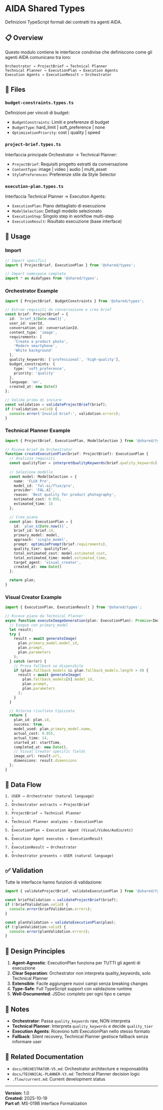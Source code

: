 # AIDA Shared Types

Definizioni TypeScript formali dei contratti tra agenti AIDA.

## 📋 Overview

Questo modulo contiene le interfacce condivise che definiscono come gli agenti AIDA comunicano tra loro:

```
Orchestrator → ProjectBrief → Technical Planner
Technical Planner → ExecutionPlan → Execution Agents
Execution Agents → ExecutionResult → Orchestrator
```

## 📁 Files

### `budget-constraints.types.ts`
Definizioni per vincoli di budget:
- `BudgetConstraints`: Limiti e preferenze di budget
- `BudgetType`: hard_limit | soft_preference | none
- `OptimizationPriority`: cost | quality | speed

### `project-brief.types.ts`
Interfaccia principale Orchestrator → Technical Planner:
- `ProjectBrief`: Requisiti progetto estratti da conversazione
- `ContentType`: image | video | audio | multi_asset
- `StylePreferences`: Preferenze stile da Style Selector

### `execution-plan.types.ts`
Interfaccia Technical Planner → Execution Agents:
- `ExecutionPlan`: Piano dettagliato di esecuzione
- `ModelSelection`: Dettagli modello selezionato
- `ExecutionStep`: Singolo step in workflow multi-step
- `ExecutionResult`: Risultato esecuzione (base interface)

## 🎯 Usage

### Import

```typescript
// Import specifici
import { ProjectBrief, ExecutionPlan } from '@shared/types';

// Import namespace completo
import * as AidaTypes from '@shared/types';
```

### Orchestrator Example

```typescript
import { ProjectBrief, BudgetConstraints } from '@shared/types';

// Estrae requisiti da conversazione e crea brief
const brief: ProjectBrief = {
  id: `brief_${Date.now()}`,
  user_id: userId,
  conversation_id: conversationId,
  content_type: 'image',
  requirements: [
    'Create a product photo',
    'Modern smartphone',
    'White background'
  ],
  quality_keywords: ['professional', 'high-quality'],
  budget_constraints: {
    type: 'soft_preference',
    priority: 'quality'
  },
  language: 'en',
  created_at: new Date()
};

// Valida prima di inviare
const validation = validateProjectBrief(brief);
if (!validation.valid) {
  console.error('Invalid brief:', validation.errors);
}
```

### Technical Planner Example

```typescript
import { ProjectBrief, ExecutionPlan, ModelSelection } from '@shared/types';

// Riceve brief da Orchestrator
function createExecutionPlan(brief: ProjectBrief): ExecutionPlan {
  // Analizza requisiti
  const qualityTier = interpretQualityKeywords(brief.quality_keywords);
  
  // Seleziona modello
  const model: ModelSelection = {
    name: 'FLUX Pro',
    model_id: 'fal-ai/flux/pro',
    provider: 'FAL.AI',
    reason: 'Best quality for product photography',
    estimated_cost: 0.055,
    estimated_time: 15
  };

  // Crea piano
  const plan: ExecutionPlan = {
    id: `plan_${Date.now()}`,
    brief_id: brief.id,
    primary_model: model,
    approach: 'single_model',
    prompt: optimizePrompt(brief.requirements),
    quality_tier: qualityTier,
    total_estimated_cost: model.estimated_cost,
    total_estimated_time: model.estimated_time,
    target_agent: 'visual_creator',
    created_at: new Date()
  };

  return plan;
}
```

### Visual Creator Example

```typescript
import { ExecutionPlan, ExecutionResult } from '@shared/types';

// Riceve piano da Technical Planner
async function executeImageGeneration(plan: ExecutionPlan): Promise<ImageGenerationResult> {
  // Esegue con primary_model
  let result;
  try {
    result = await generateImage(
      plan.primary_model.model_id,
      plan.prompt,
      plan.parameters
    );
  } catch (error) {
    // Prova fallback se disponibile
    if (plan.fallback_models && plan.fallback_models.length > 0) {
      result = await generateImage(
        plan.fallback_models[0].model_id,
        plan.prompt,
        plan.parameters
      );
    }
  }

  // Ritorna risultato tipizzato
  return {
    plan_id: plan.id,
    success: true,
    model_used: plan.primary_model.name,
    actual_cost: 0.055,
    actual_time: 14,
    started_at: startTime,
    completed_at: new Date(),
    // Visual Creator specific fields
    image_url: result.url,
    dimensions: result.dimensions
  };
}
```

## 🔄 Data Flow

```
1. USER → Orchestrator (natural language)
   ↓
2. Orchestrator extracts → ProjectBrief
   ↓
3. ProjectBrief → Technical Planner
   ↓
4. Technical Planner analyzes → ExecutionPlan
   ↓
5. ExecutionPlan → Execution Agent (Visual/Video/Audio/etc)
   ↓
6. Execution Agent executes → ExecutionResult
   ↓
7. ExecutionResult → Orchestrator
   ↓
8. Orchestrator presents → USER (natural language)
```

## ✅ Validation

Tutte le interfacce hanno funzioni di validazione:

```typescript
import { validateProjectBrief, validateExecutionPlan } from '@shared/types';

const briefValidation = validateProjectBrief(brief);
if (!briefValidation.valid) {
  console.error(briefValidation.errors);
}

const planValidation = validateExecutionPlan(plan);
if (!planValidation.valid) {
  console.error(planValidation.errors);
}
```

## 🎨 Design Principles

1. **Agent-Agnostic**: ExecutionPlan funziona per TUTTI gli agenti di esecuzione
2. **Clear Separation**: Orchestrator non interpreta quality_keywords, solo Technical Planner
3. **Extensible**: Facile aggiungere nuovi campi senza breaking changes
4. **Type-Safe**: Full TypeScript support con validazione runtime
5. **Well-Documented**: JSDoc completo per ogni tipo e campo

## 📝 Notes

- **Orchestrator**: Passa `quality_keywords` raw, NON interpreta
- **Technical Planner**: Interpreta `quality_keywords` e decide `quality_tier`
- **Execution Agents**: Ricevono tutti ExecutionPlan nello stesso formato
- **Fallback**: Silent recovery, Technical Planner gestisce fallback senza informare user

## 🔗 Related Documentation

- `docs/ORCHESTRATOR-V5.md`: Orchestrator architecture e responsabilità
- `docs/TECHNICAL-PLANNER-V3.md`: Technical Planner decision logic
- `.flow/current.md`: Current development status

---

**Version:** 1.0  
**Created:** 2025-10-19  
**Part of:** MS-019B Interface Formalization
